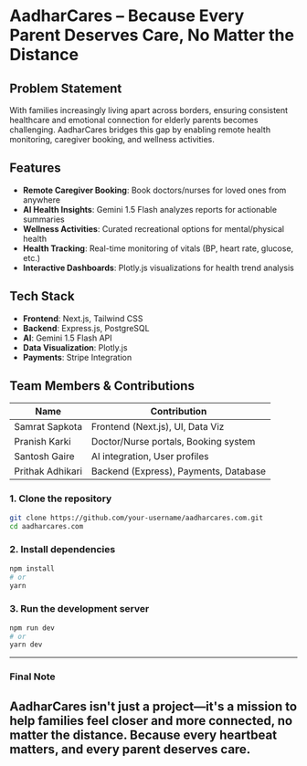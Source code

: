 # AadharCares – Because Every Parent Deserves Care, No Matter the Distance

## Problem Statement
With families increasingly living apart across borders, ensuring consistent healthcare and emotional connection for elderly parents becomes challenging. AadharCares bridges this gap by enabling remote health monitoring, caregiver booking, and wellness activities.

## Features
- **Remote Caregiver Booking**: Book doctors/nurses for loved ones from anywhere
- **AI Health Insights**: Gemini 1.5 Flash analyzes reports for actionable summaries
- **Wellness Activities**: Curated recreational options for mental/physical health
- **Health Tracking**: Real-time monitoring of vitals (BP, heart rate, glucose, etc.)
- **Interactive Dashboards**: Plotly.js visualizations for health trend analysis

## Tech Stack
- **Frontend**: Next.js, Tailwind CSS
- **Backend**: Express.js, PostgreSQL
- **AI**: Gemini 1.5 Flash API
- **Data Visualization**: Plotly.js
- **Payments**: Stripe Integration

## Team Members & Contributions
| Name              | Contribution                          |
|-------------------|---------------------------------------|
| Samrat Sapkota    | Frontend (Next.js), UI, Data Viz      |
| Pranish Karki     | Doctor/Nurse portals, Booking system  |
| Santosh Gaire     | AI integration, User profiles         |
| Prithak Adhikari  | Backend (Express), Payments, Database |

### 1. Clone the repository
```bash
git clone https://github.com/your-username/aadharcares.com.git
cd aadharcares.com
```
### 2. Install dependencies
```bash
npm install
# or
yarn
```
### 3. Run the development server
```bash
npm run dev
# or
yarn dev
```
---
### Final Note
**AadharCares isn't just a project—it's a mission to help families feel closer and more connected, no matter the distance. Because every heartbeat matters, and every parent deserves care.**
---
